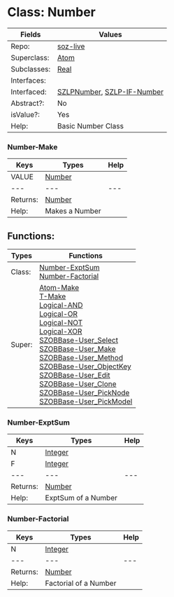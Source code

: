 
# Class:	Number

| Fields | Values |
| --------- | --------- |
| Repo: | [soz-live](/repos/soz-live.html) |
| Superclass: | [Atom](Atom.html) |
| Subclasses: | [Real](Real.html) |
| Interfaces: |  |
| Interfaced: | [SZLPNumber](SZLPNumber.html), [SZLP-IF-Number](SZLP-IF-Number.html) |
| Abstract?: | No |
| isValue?: | Yes |
| Help: | Basic Number Class |

### Number-Make

| Keys | Types | Help |
| --------- | --------- | --------- |
| VALUE | [Number](Number.html) |  |
| --- | --- | --- |
| Returns: | [Number](Number.html) |
| Help: | Makes a Number |


## Functions:

| Types | Functions |
| --------- | --------- |
| Class: | [Number-ExptSum](#Number-ExptSum) <br> [Number-Factorial](#Number-Factorial) |
| Super: | [Atom-Make](Atom.html) <br> [T-Make](T.html) <br> [Logical-AND](Logical.html) <br> [Logical-OR](Logical.html) <br> [Logical-NOT](Logical.html) <br> [Logical-XOR](Logical.html) <br> [SZOBBase-User_Select](SZOBBase.html) <br> [SZOBBase-User_Make](SZOBBase.html) <br> [SZOBBase-User_Method](SZOBBase.html) <br> [SZOBBase-User_ObjectKey](SZOBBase.html) <br> [SZOBBase-User_Edit](SZOBBase.html) <br> [SZOBBase-User_Clone](SZOBBase.html) <br> [SZOBBase-User_PickNode](SZOBBase.html) <br> [SZOBBase-User_PickModel](SZOBBase.html) |


### Number-ExptSum

| Keys | Types | Help |
| --------- | --------- | --------- |
| N | [Integer](Integer.html) |  |
| F | [Integer](Integer.html) |  |
| --- | --- | --- |
| Returns: | [Number](Number.html) |
| Help: | ExptSum of a Number |

### Number-Factorial

| Keys | Types | Help |
| --------- | --------- | --------- |
| N | [Integer](Integer.html) |  |
| --- | --- | --- |
| Returns: | [Number](Number.html) |
| Help: | Factorial of a Number |

